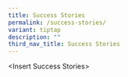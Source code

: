 ```yaml
---
title: Success Stories
permalink: /success-stories/
variant: tiptap
description: ""
third_nav_title: Success Stories
---
```

<p>&lt;Insert Success Stories&gt;</p>